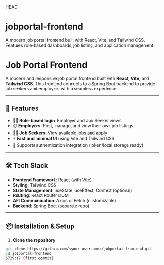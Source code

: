 HEAD

# jobportal-frontend

A modern job portal frontend built with React, Vite, and Tailwind CSS. Features role-based dashboards, job listing, and application management.

# Job Portal Frontend

A modern and responsive job portal frontend built with **React**, **Vite**, and **Tailwind CSS**. This frontend connects to a Spring Boot backend to provide job seekers and employers with a seamless experience.

---

## 🚀 Features

- 🧑‍💼 **Role-based login**: Employer and Job Seeker views
- 📋 **Employers**: Post, manage, and view their own job listings
- 🧑‍🔍 **Job Seekers**: View available jobs and apply
- ⚡ **Fast and minimal UI** using Vite and Tailwind CSS
- 🔐 Supports authentication integration (token/local storage ready)

---

## 🛠️ Tech Stack

- **Frontend Framework**: React (with Vite)
- **Styling**: Tailwind CSS
- **State Management**: useState, useEffect, Context (optional)
- **Routing**: React Router DOM
- **API Communication**: Axios or Fetch (customizable)
- **Backend**: Spring Boot (separate repo)

---

## 📦 Installation & Setup

1. **Clone the repository**

```bash
git clone https://github.com/<your-username>/jobportal-frontend.git
cd jobportal-frontend
6729ca7 (first commit)
```
